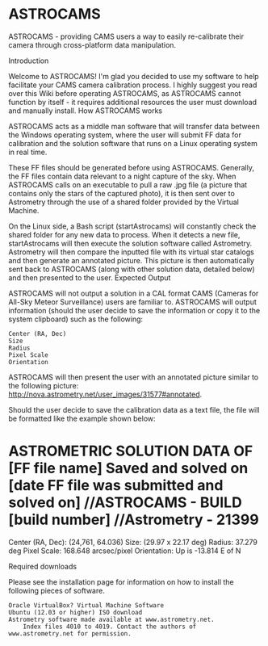 ASTROCAMS
=========

ASTROCAMS - providing CAMS users a way to easily re-calibrate their camera through cross-platform data manipulation.

Introduction

Welcome to ASTROCAMS! I'm glad you decided to use my software to help facilitate your CAMS camera calibration process. I highly suggest you read over this Wiki before operating ASTROCAMS, as ASTROCAMS cannot function by itself - it requires additional resources the user must download and manually install.
How ASTROCAMS works

ASTROCAMS acts as a middle man software that will transfer data between the Windows operating system, where the user will submit FF data for calibration and the solution software that runs on a Linux operating system in real time.

These FF files should be generated before using ASTROCAMS. Generally, the FF files contain data relevant to a night capture of the sky. When ASTROCAMS calls on an executable to pull a raw .jpg file (a picture that contains only the stars of the captured photo), it is then sent over to Astrometry through the use of a shared folder provided by the Virtual Machine.

On the Linux side, a Bash script (startAstrocams) will constantly check the shared folder for any new data to process. When it detects a new file, startAstrocams will then execute the solution software called Astrometry. Astrometry will then compare the inputted file with its virtual star catalogs and then generate an annotated picture. This picture is then automatically sent back to ASTROCAMS (along with other solution data, detailed below) and then presented to the user.
Expected Output

ASTROCAMS will not output a solution in a CAL format CAMS (Cameras for All-Sky Meteor Surveillance) users are familiar to. ASTROCAMS will output information (should the user decide to save the information or copy it to the system clipboard) such as the following:

    Center (RA, Dec)
    Size
    Radius
    Pixel Scale
    Orientation 

ASTROCAMS will then present the user with an annotated picture similar to the following picture: http://nova.astrometry.net/user_images/31577#annotated.

Should the user decide to save the calibration data as a text file, the file will be formatted like the example shown below:

ASTROMETRIC SOLUTION DATA OF [FF file name]
Saved and solved on [date FF file was submitted and solved on]
//ASTROCAMS - BUILD [build number] //Astrometry - 21399
===============================================================
Center (RA, Dec): (24,761, 64.036)
Size: (29.97 x 22.17 deg)
Radius: 37.279 deg
Pixel Scale: 168.648 arcsec/pixel
Orientation: Up is -13.814 E of N

Required downloads

Please see the installation page for information on how to install the following pieces of software.

    Oracle VirtualBox? Virtual Machine Software
    Ubuntu (12.03 or higher) ISO download
    Astrometry software made available at www.astrometry.net.
        Index files 4010 to 4019. Contact the authors of www.astrometry.net for permission. 
